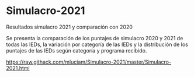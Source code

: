 # Simulacro-2021
Resultados simulacro 2021 y comparación con 2020 

Se presenta la comparación de los puntajes de simulacro 2020 y 2021 de todas las IEDs, la variación por categoría de las IEDs y  la distribución de los puntajes de las IEDs según categoría y programa recibido.

https://raw.githack.com/mluciam/Simulacro-2021/master/Simulacro-2021.html
